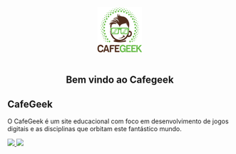 <div align="center">
    <img 
      width="20%" 
      height="auto"
      src="https://github.com/myerco/CafeGeek/blob/master/docs/assets/images/cafegeek_small.webp"
     />
</div>

<br />

<h2 align="center">
   Bem vindo ao Cafegeek
</h2> 

<p align="center">

## CafeGeek

O CafeGeek é um site educacional com foco em desenvolvimento de jogos digitais e as disciplinas que orbitam este fantástico mundo.


<div>
 <a href="https://github.com/myerco/">
 <img height="180em" src="https://github-readme-stats.vercel.app/api?username=myerco&show_icons=true&theme=dracula&include_all_commits=true&count_private=true"/>
 <img height="180em" src="https://github-readme-stats.vercel.app/api/top-langs/?username=myerco&layout=compact&langs_count=7&theme=dracula"/>
</div>

<div style="display: inline_block"><br>


</div>

